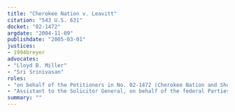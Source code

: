 ```yaml
---
title: "Cherokee Nation v. Leavitt"
citation: "543 U.S. 631"
docket: "02-1472"
argdate: "2004-11-09"
publishdate: "2005-03-01"
justices:
- 1994breyer
advocates:
- "Lloyd B. Miller"
- "Sri Srinivasan"
roles:
- "on behalf of the Petitioners in No. 02-1472 (Cherokee Nation and Shoshone-Paiute Tribes) and Respondent in 03-853 (Cherokee Nation)"
- "Assistant to the Solicitor General, on behalf of the federal Parties"
summary: ""
---
```


